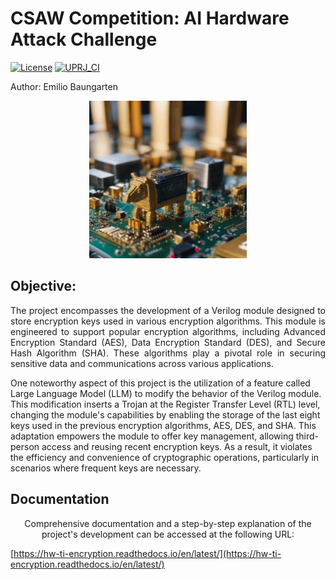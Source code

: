 # CSAW Competition: AI Hardware Attack Challenge

[![License](https://img.shields.io/badge/License-Apache%202.0-blue.svg)](https://opensource.org/licenses/Apache-2.0) [![UPRJ_CI](https://github.com/efabless/caravel_project_example/actions/workflows/user_project_ci.yml/badge.svg)](https://github.com/efabless/caravel_project_example/actions/workflows/user_project_ci.yml)

Author: Emilio Baungarten

<p align="center">
<img src="https://github.com/Baungarten-CINVESTAV/HW_TI_Encryption/blob/main/HTML_Docs/source/images/HardwareTrojan1.png" width=50% height=50%>
</p>

## Objective:

<p align="justify">
The project encompasses the development of a Verilog module designed to store encryption keys used in various encryption algorithms. This module is engineered to support popular encryption algorithms, including Advanced Encryption Standard (AES), Data Encryption Standard (DES), and Secure Hash Algorithm (SHA). These algorithms play a pivotal role in securing sensitive data and communications across various applications.

One noteworthy aspect of this project is the utilization of a feature called Large Language Model (LLM) to modify the behavior of the Verilog module. This modification inserts a Trojan at the Register Transfer Level (RTL) level, changing the module's capabilities by enabling the storage of the last eight keys used in the previous encryption algorithms, AES, DES, and SHA. This adaptation empowers the module to offer key management, allowing third-person access and reusing recent encryption keys. As a result, it violates the efficiency and convenience of cryptographic operations, particularly in scenarios where frequent keys are necessary.

</p>

## Documentation


<p align="center">
Comprehensive documentation and a step-by-step explanation of the project's development can be accessed at the following URL: 
  
[https://hw-ti-encryption.readthedocs.io/en/latest/](https://hw-ti-encryption.readthedocs.io/en/latest/)
  
</p>
